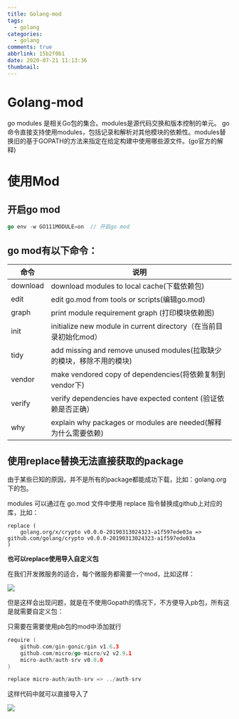 ```yaml
---
title: Golang-mod
tags:
  - golang
categories:
  - golang
comments: true
abbrlink: 15b2f0b1
date: 2020-07-21 11:13:36
thumbnail:
---
```


# Golang-mod

go modules 是相关Go包的集合。modules是源代码交换和版本控制的单元。 go命令直接支持使用modules，包括记录和解析对其他模块的依赖性。modules替换旧的基于GOPATH的方法来指定在给定构建中使用哪些源文件。(go官方的解释)

# 使用Mod

## 开启go mod
```go
go env -w GO111MODULE=on  // 开启go mod

```

## go mod有以下命令：
|  命令   | 说明  |
|  ----  | ----  |
| download  | download modules to local cache(下载依赖包) |
| edit  | edit go.mod from tools or scripts(编辑go.mod) |
| graph  | 	print module requirement graph (打印模块依赖图) |
| init  | initialize new module in current directory（在当前目录初始化mod） |
| tidy  | add missing and remove unused modules(拉取缺少的模块，移除不用的模块) |
| vendor  | make vendored copy of dependencies(将依赖复制到vendor下) |
| verify  | verify dependencies have expected content (验证依赖是否正确） |
| why  | explain why packages or modules are needed(解释为什么需要依赖) |

## 使用replace替换无法直接获取的package

由于某些已知的原因，并不是所有的package都能成功下载，比如：golang.org下的包。

modules 可以通过在 go.mod 文件中使用 replace 指令替换成github上对应的库，比如：

```
replace (
    golang.org/x/crypto v0.0.0-20190313024323-a1f597ede03a => github.com/golang/crypto v0.0.0-20190313024323-a1f597ede03a
)

```

**也可以replace使用导入自定义包**

在我们开发微服务的适合，每个微服务都需要一个mod，比如这样：

![](https://gitee.com/myxy99/pic/raw/master/img/blog/2020/07/21/20200721112455.png)

但是这样会出现问题，就是在不使用Gopath的情况下，不方便导入pb包，所有这是就需要自定义包：

只需要在需要使用pb包的mod中添加就行

```go
require (
	github.com/gin-gonic/gin v1.6.3
	github.com/micro/go-micro/v2 v2.9.1
	micro-auth/auth-srv v0.0.0
)

replace micro-auth/auth-srv => ../auth-srv

```

这样代码中就可以直接导入了

![](https://gitee.com/myxy99/pic/raw/master/img/blog/2020/07/21/20200721115154.png)

